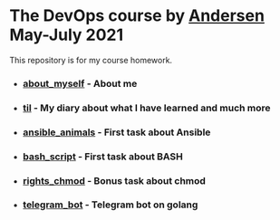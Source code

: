 # The DevOps course by [Andersen](https://andersenlab.com/) May-July 2021
This repository is for my course homework.
+ ### [about_myself](https://github.com/CowboyFromHell/devops_course/tree/devops_master/about_myself) - About me
+ ### [til](https://github.com/CowboyFromHell/devops_course/tree/devops_master/til) - My diary about what I have learned and much more 
+ ### [ansible_animals](https://github.com/CowboyFromHell/devops_course/tree/devops_master/ansible_animals) - First task about Ansible
+ ### [bash_script](https://github.com/CowboyFromHell/devops_course/tree/devops_master/bash_script) - First task about BASH
+ ### [rights_chmod](https://github.com/CowboyFromHell/devops_course/tree/devops_master/rights_chmod) - Bonus task about chmod
+ ### [telegram_bot](https://github.com/CowboyFromHell/devops_course/tree/devops_master/telegram_bot) - Telegram bot on golang